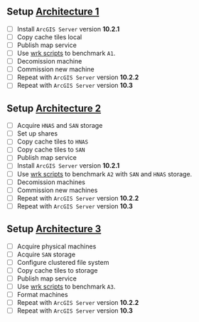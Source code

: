 ## Setup [Architecture 1](https://github.com/agrc/ArcGIS-Server-Benchmarking#architecture-1-baseline)
- [ ] Install `ArcGIS Server` version **10.2.1**
- [ ] Copy cache tiles local
- [ ] Publish map service
- [ ] Use [wrk scripts](https://github.com/steveoh/wrk) to benchmark `A1`.
- [ ] Decomission machine 
- [ ] Commission new machine
- [ ] Repeat with `ArcGIS Server` version **10.2.2**
- [ ] Repeat with `ArcGIS Server` version **10.3**

## Setup [Architecture 2](https://github.com/agrc/ArcGIS-Server-Benchmarking#architecture-2)
- [ ] Acquire `HNAS` and `SAN` storage
- [ ] Set up shares
- [ ] Copy cache tiles to `HNAS`
- [ ] Copy cache tiles to `SAN`
- [ ] Publish map service
- [ ] Install `ArcGIS Server` version **10.2.1**
- [ ] Use [wrk scripts](https://github.com/steveoh/wrk) to benchmark `A2` with `SAN` and `HNAS` storage.
- [ ] Decomission machines
- [ ] Commission new machines
- [ ] Repeat with `ArcGIS Server` version **10.2.2**
- [ ] Repeat with `ArcGIS Server` version **10.3**

## Setup [Architecture 3](https://github.com/agrc/ArcGIS-Server-Benchmarking#architecture-3)
- [ ] Acquire physical machines
- [ ] Acquire `SAN` storage
- [ ] Configure clustered file system
- [ ] Copy cache tiles to storage
- [ ] Publish map service
- [ ] Use [wrk scripts](https://github.com/steveoh/wrk) to benchmark `A3`.
- [ ] Format machines 
- [ ] Repeat with `ArcGIS Server` version **10.2.2**
- [ ] Repeat with `ArcGIS Server` version **10.3**
